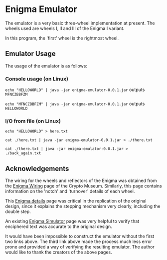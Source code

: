 # Enigma Emulator

The emulator is a very basic three-wheel implementation at present.
The wheels used are wheels I, II and III of the Enigma I variant.

In this program, the 'first' wheel is the rightmost wheel.

## Emulator Usage 

The usage of the emulator is as follows:

### Console usage (on Linux)

`echo "HELLOWORLD" | java -jar enigma-emulator-0.0.1.jar` outputs `MFNCZBBFZM`

`echo "MFNCZBBFZM" | java -jar enigma-emulator-0.0.1.jar` outputs `HELLOWORLD`

### I/O from file (on Linux)

`echo "HELLOWORLD" > here.txt`

`cat ./here.txt | java -jar enigma-emulator-0.0.1.jar > ./there.txt`

`cat ./there.txt | java -jar enigma-emulator-0.0.1.jar > ./back_again.txt`

## Acknowledgements

The wiring for the wheels and reflectors of the Enigma was obtained from the
[Enigma Wiring](https://www.cryptomuseum.com/crypto/enigma/wiring.htm) page of the Crypto Museum.
Similarly, this page contains information on the 'notch' and 'turnover' details of each wheel.

This [Enigma details](http://users.telenet.be/d.rijmenants/en/enigmatech.htm#steppingmechanism) page
was critical in the replication of the original design, since it explains the stepping mechanism very
clearly, including the double step.

An existing [Enigma Simulator](https://piotte13.github.io/enigma-cipher/) page was very helpful
to verify that enciphered text was accurate to the original design.

It would have been impossible to construct the emulator without the first two links above.
The third link above made the process much less error prone and provided a way of verifying the
resulting emulator. The author would like to thank the creators of the above pages.